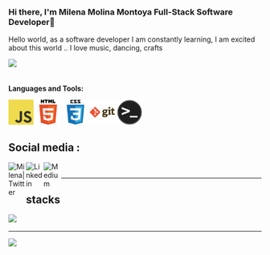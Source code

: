 ### Hi there, I'm Milena Molina Montoya Full-Stack Software Developer👋
Hello world, as a software developer I am constantly learning, I am excited about this world ..
I love music, dancing, crafts

<div>
    <img src="https://i.pinimg.com/originals/37/1d/b8/371db84b01a8b6ecc9add7131abba6dd.gif" width="auto" class="responsive"/>
 </div>
</br>

**Languages and Tools:**  

<code><img height="50" src="https://raw.githubusercontent.com/github/explore/80688e429a7d4ef2fca1e82350fe8e3517d3494d/topics/javascript/javascript.png"></code>
<code><img height="50" src="https://raw.githubusercontent.com/github/explore/80688e429a7d4ef2fca1e82350fe8e3517d3494d/topics/html/html.png"></code>
<code><img height="50" src="https://raw.githubusercontent.com/github/explore/80688e429a7d4ef2fca1e82350fe8e3517d3494d/topics/css/css.png"></code>
<code><img height="50" src="https://raw.githubusercontent.com/github/explore/80688e429a7d4ef2fca1e82350fe8e3517d3494d/topics/git/git.png"></code>
<code><img height="50" src="https://raw.githubusercontent.com/github/explore/80688e429a7d4ef2fca1e82350fe8e3517d3494d/topics/terminal/terminal.png"></code>

## Social media :

<a href="https://twitter.com/mimolmon">
  <img align="left" alt="Milena| Twitter" width="35px" src="https://cdn.jsdelivr.net/npm/simple-icons@v3/icons/twitter.svg" />
</a>
<a href="https://www.linkedin.com/in/milena-montoya/">
  <img align="left" alt="Linkedin" width="35px" src="https://cdn.jsdelivr.net/npm/simple-icons@v3/icons/linkedin.svg" />
</a>
<a href="https://mimomo.medium.com/">
  <img align="left" alt="Medium" width="35px" src="https://cdn.jsdelivr.net/npm/simple-icons@v3/icons/medium.svg" />
</a>

<br/>

***
## stacks

<a href="https://github.com/MIlenaMontoya">
  <img src="https://github-readme-stats.vercel.app/api?username=MIlenaMontoya&show_icons=true&hide_border=true" />
</a>

-----

<a href="https://github.com/MIlenaMontoya">
  <img src="https://github-readme-stats.vercel.app/api/top-langs/?username=MIlenaMontoya&layout=compact" />
</a>



